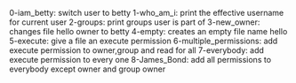0-iam_betty: switch user to betty
1-who_am_i: print the effective username for current user
2-groups: print groups user is part of
3-new_owner: changes file hello owner to betty
4-empty: creates an empty file name hello
5-execute: give a file an execute permission
6-multiple_permissions: add execute permission to owner,group and read for all
7-everybody: add execute permission to every one
8-James_Bond: add all permissions to everybody except owner and group owner
